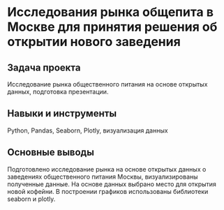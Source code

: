 # Исследования рынка общепита в Москве для принятия решения об открытии нового заведения

## Задача проекта 

Исследование рынка общественного питания на основе открытых данных, подготовка презентации.

## Навыки и инструменты 

Python, Pandas, Seaborn, Plotly, визуализация данных

## Основные выводы

Подготовлено исследование рынка на основе открытых данных о заведениях общественного питания Москвы, визуализированы полученные данные. На основе данных выбрано место для открытия новой кофейни. В построении графиков использованы библиотеки seaborn и plotly. 
